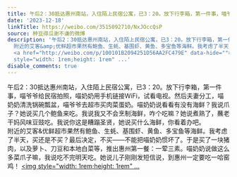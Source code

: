 ```yaml
---
title: 午后2：30抵达惠州南站，入住陌上民宿公寓，已3：20。放下行李箱，第一件事，喵爷爷给民宿拍照，喵奶奶用手机链接WiFi，试看电视。然后夫妻分工，喵奶奶清洗锅碗...
date: '2023-12-18'
linkTitle: https://weibo.com/3515092710/NxJOccQsP
source: 种豆得瓜谢不谦的微博
description: '午后2：30抵达惠州南站，入住陌上民宿公寓，已3：20。放下行李箱，第一件事，喵爷爷给民宿拍照，喵奶奶用手机链接WiFi，试看电视。然后夫妻分工，喵奶奶清洗锅碗瓢盆，喵爷爷去超市买肉菜蛋奶。喵奶奶说看看有没有海鲜？我说爪子？她说买几个鲍鱼来吃。我说我又不会烹制海鲜，咋个吃嘛？她说煮熟了，蘸老干妈风味豆豉吃。我说你这是糟蹋圣贤，她说买什么海鲜，你看着办吧。<br>
  附近的艾客&amp;优鲜超市果然有鲍鱼、生蚝、基围虾、黄鱼、多宝鱼等海鲜。我考虑了半天，买还是不买？最后决定，不买——不能把喵奶奶惯坏了。于是买了一块猪肉，以及萝卜、刀豆和本地白菜等，推出惠州第一餐：一荤三素。喵奶奶说做这么多菜爪子嘛，我说吃不完明天吃。她说儿子刚刚发短信说，到惠州一定要吃一哈窑鸡！
  <a href="http://weibo.com/p/100101B2094251D56AA2FC479E" data-hide=""><span class="url-icon"><img
  style="width: 1rem;height: 1rem" ...'
disable_comments: true
---
```

午后2：30抵达惠州南站，入住陌上民宿公寓，已3：20。放下行李箱，第一件事，喵爷爷给民宿拍照，喵奶奶用手机链接WiFi，试看电视。然后夫妻分工，喵奶奶清洗锅碗瓢盆，喵爷爷去超市买肉菜蛋奶。喵奶奶说看看有没有海鲜？我说爪子？她说买几个鲍鱼来吃。我说我又不会烹制海鲜，咋个吃嘛？她说煮熟了，蘸老干妈风味豆豉吃。我说你这是糟蹋圣贤，她说买什么海鲜，你看着办吧。<br> 附近的艾客&amp;优鲜超市果然有鲍鱼、生蚝、基围虾、黄鱼、多宝鱼等海鲜。我考虑了半天，买还是不买？最后决定，不买——不能把喵奶奶惯坏了。于是买了一块猪肉，以及萝卜、刀豆和本地白菜等，推出惠州第一餐：一荤三素。喵奶奶说做这么多菜爪子嘛，我说吃不完明天吃。她说儿子刚刚发短信说，到惠州一定要吃一哈窑鸡！ <a href="http://weibo.com/p/100101B2094251D56AA2FC479E" data-hide=""><span class="url-icon"><img style="width: 1rem;height: 1rem" ...